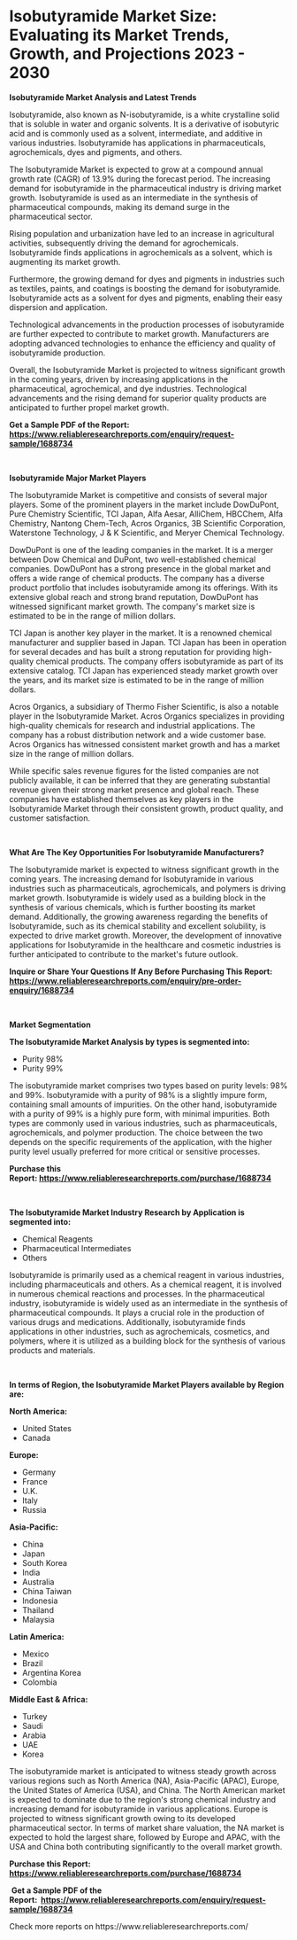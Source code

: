 <p><h1>Isobutyramide Market Size: Evaluating its Market Trends, Growth, and Projections 2023 - 2030</h1></p><p><strong>Isobutyramide Market Analysis and Latest Trends</strong></p>
<p><p>Isobutyramide, also known as N-isobutyramide, is a white crystalline solid that is soluble in water and organic solvents. It is a derivative of isobutyric acid and is commonly used as a solvent, intermediate, and additive in various industries. Isobutyramide has applications in pharmaceuticals, agrochemicals, dyes and pigments, and others.</p><p>The Isobutyramide Market is expected to grow at a compound annual growth rate (CAGR) of 13.9% during the forecast period. The increasing demand for isobutyramide in the pharmaceutical industry is driving market growth. Isobutyramide is used as an intermediate in the synthesis of pharmaceutical compounds, making its demand surge in the pharmaceutical sector.</p><p>Rising population and urbanization have led to an increase in agricultural activities, subsequently driving the demand for agrochemicals. Isobutyramide finds applications in agrochemicals as a solvent, which is augmenting its market growth.</p><p>Furthermore, the growing demand for dyes and pigments in industries such as textiles, paints, and coatings is boosting the demand for isobutyramide. Isobutyramide acts as a solvent for dyes and pigments, enabling their easy dispersion and application.</p><p>Technological advancements in the production processes of isobutyramide are further expected to contribute to market growth. Manufacturers are adopting advanced technologies to enhance the efficiency and quality of isobutyramide production.</p><p>Overall, the Isobutyramide Market is projected to witness significant growth in the coming years, driven by increasing applications in the pharmaceutical, agrochemical, and dye industries. Technological advancements and the rising demand for superior quality products are anticipated to further propel market growth.</p></p>
<p><strong>Get a Sample PDF of the Report:&nbsp; <a href="https://www.reliableresearchreports.com/enquiry/request-sample/1688734">https://www.reliableresearchreports.com/enquiry/request-sample/1688734</a></strong></p>
<p>&nbsp;</p>
<p><strong>Isobutyramide Major Market Players</strong></p>
<p><p>The Isobutyramide Market is competitive and consists of several major players. Some of the prominent players in the market include DowDuPont, Pure Chemistry Scientific, TCI Japan, Alfa Aesar, AlliChem, HBCChem, Alfa Chemistry, Nantong Chem-Tech, Acros Organics, 3B Scientific Corporation, Waterstone Technology, J & K Scientific, and Meryer Chemical Technology.</p><p>DowDuPont is one of the leading companies in the market. It is a merger between Dow Chemical and DuPont, two well-established chemical companies. DowDuPont has a strong presence in the global market and offers a wide range of chemical products. The company has a diverse product portfolio that includes isobutyramide among its offerings. With its extensive global reach and strong brand reputation, DowDuPont has witnessed significant market growth. The company's market size is estimated to be in the range of million dollars.</p><p>TCI Japan is another key player in the market. It is a renowned chemical manufacturer and supplier based in Japan. TCI Japan has been in operation for several decades and has built a strong reputation for providing high-quality chemical products. The company offers isobutyramide as part of its extensive catalog. TCI Japan has experienced steady market growth over the years, and its market size is estimated to be in the range of million dollars.</p><p>Acros Organics, a subsidiary of Thermo Fisher Scientific, is also a notable player in the Isobutyramide Market. Acros Organics specializes in providing high-quality chemicals for research and industrial applications. The company has a robust distribution network and a wide customer base. Acros Organics has witnessed consistent market growth and has a market size in the range of million dollars.</p><p>While specific sales revenue figures for the listed companies are not publicly available, it can be inferred that they are generating substantial revenue given their strong market presence and global reach. These companies have established themselves as key players in the Isobutyramide Market through their consistent growth, product quality, and customer satisfaction.</p></p>
<p>&nbsp;</p>
<p><strong>What Are The Key Opportunities For Isobutyramide Manufacturers?</strong></p>
<p><p>The Isobutyramide market is expected to witness significant growth in the coming years. The increasing demand for Isobutyramide in various industries such as pharmaceuticals, agrochemicals, and polymers is driving market growth. Isobutyramide is widely used as a building block in the synthesis of various chemicals, which is further boosting its market demand. Additionally, the growing awareness regarding the benefits of Isobutyramide, such as its chemical stability and excellent solubility, is expected to drive market growth. Moreover, the development of innovative applications for Isobutyramide in the healthcare and cosmetic industries is further anticipated to contribute to the market's future outlook.</p></p>
<p><strong>Inquire or Share Your Questions If Any Before Purchasing This Report: <a href="https://www.reliableresearchreports.com/enquiry/pre-order-enquiry/1688734">https://www.reliableresearchreports.com/enquiry/pre-order-enquiry/1688734</a></strong></p>
<p>&nbsp;</p>
<p><strong>Market Segmentation</strong></p>
<p><strong>The Isobutyramide Market Analysis by types is segmented into:</strong></p>
<p><ul><li>Purity 98%</li><li>Purity 99%</li></ul></p>
<p><p>The isobutyramide market comprises two types based on purity levels: 98% and 99%. Isobutyramide with a purity of 98% is a slightly impure form, containing small amounts of impurities. On the other hand, isobutyramide with a purity of 99% is a highly pure form, with minimal impurities. Both types are commonly used in various industries, such as pharmaceuticals, agrochemicals, and polymer production. The choice between the two depends on the specific requirements of the application, with the higher purity level usually preferred for more critical or sensitive processes.</p></p>
<p><strong>Purchase this Report:&nbsp;<a href="https://www.reliableresearchreports.com/purchase/1688734">https://www.reliableresearchreports.com/purchase/1688734</a></strong></p>
<p>&nbsp;</p>
<p><strong>The Isobutyramide Market Industry Research by Application is segmented into:</strong></p>
<p><ul><li>Chemical Reagents</li><li>Pharmaceutical Intermediates</li><li>Others</li></ul></p>
<p><p>Isobutyramide is primarily used as a chemical reagent in various industries, including pharmaceuticals and others. As a chemical reagent, it is involved in numerous chemical reactions and processes. In the pharmaceutical industry, isobutyramide is widely used as an intermediate in the synthesis of pharmaceutical compounds. It plays a crucial role in the production of various drugs and medications. Additionally, isobutyramide finds applications in other industries, such as agrochemicals, cosmetics, and polymers, where it is utilized as a building block for the synthesis of various products and materials.</p></p>
<p>&nbsp;</p>
<p><strong>In terms of Region, the Isobutyramide Market Players available by Region are:</strong></p>
<p>
    <p> <strong> North America: </strong>
        <ul>
            <li>United States</li>
            <li>Canada</li>
        </ul>
        </p> 
    <p> <strong> Europe: </strong>
        <ul>
            <li>Germany</li>
            <li>France</li>
            <li>U.K.</li>
            <li>Italy</li>
            <li>Russia</li>
        </ul>
        </p> 
    <p> <strong> Asia-Pacific: </strong>
        <ul>
            <li>China</li>
            <li>Japan</li>
            <li>South Korea</li>
            <li>India</li>
            <li>Australia</li>
            <li>China Taiwan</li>
            <li>Indonesia</li>
            <li>Thailand</li>
            <li>Malaysia</li>
        </ul>
        </p> 
    <p> <strong> Latin America: </strong>
        <ul>
            <li>Mexico</li>
            <li>Brazil</li>
            <li>Argentina Korea</li>
            <li>Colombia</li>
        </ul>
        </p> 
    <p> <strong> Middle East & Africa: </strong>
        <ul>
            <li>Turkey</li>
            <li>Saudi</li>
            <li>Arabia</li>
            <li>UAE</li>
            <li>Korea</li>
        </ul>
    </p>
    </p>
<p><p>The isobutyramide market is anticipated to witness steady growth across various regions such as North America (NA), Asia-Pacific (APAC), Europe, the United States of America (USA), and China. The North American market is expected to dominate due to the region's strong chemical industry and increasing demand for isobutyramide in various applications. Europe is projected to witness significant growth owing to its developed pharmaceutical sector. In terms of market share valuation, the NA market is expected to hold the largest share, followed by Europe and APAC, with the USA and China both contributing significantly to the overall market growth.</p></p>
<p><strong>Purchase this Report: <a href="https://www.reliableresearchreports.com/purchase/1688734">https://www.reliableresearchreports.com/purchase/1688734</a></strong></p>
<p>&nbsp;<strong>Get a Sample PDF of the Report:&nbsp;&nbsp;<a href="https://www.reliableresearchreports.com/enquiry/request-sample/1688734">https://www.reliableresearchreports.com/enquiry/request-sample/1688734</a></strong></p>
<p><strong></strong></p>
<p>Check more reports on https://www.reliableresearchreports.com/</p>